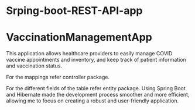 # Srping-boot-REST-API-app
# VaccinationManagementApp
This application allows healthcare providers to easily manage COVID vaccine appointments and inventory, and keep track of patient information and vaccination status. 

For the mappings refer controller package.

For the different fields of the table refer entity package.
Using Spring Boot and Hibernate made the development process smoother and more efficient, allowing me to focus on creating a robust and user-friendly application.
